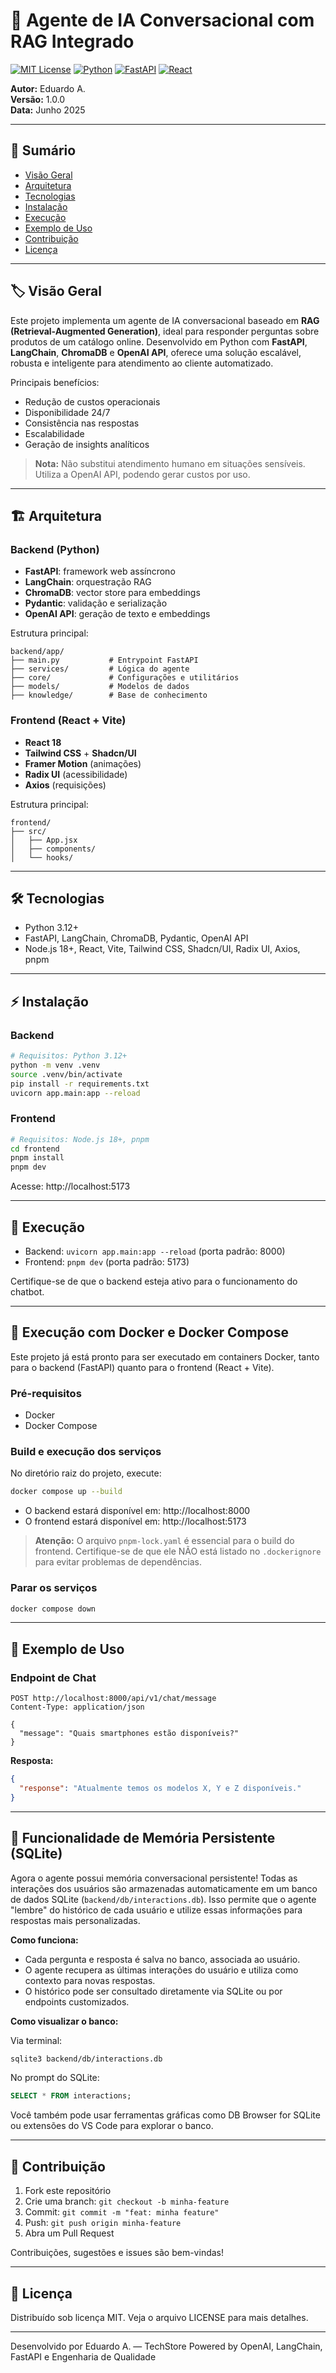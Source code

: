# 🧠 Agente de IA Conversacional com RAG Integrado

[![MIT License](https://img.shields.io/badge/license-MIT-blue.svg)](LICENSE)
[![Python](https://img.shields.io/badge/python-3.12%2B-blue)](https://www.python.org/)
[![FastAPI](https://img.shields.io/badge/fastapi-%3E%3D0.100-green)](https://fastapi.tiangolo.com/)
[![React](https://img.shields.io/badge/react-18-blue)](https://react.dev/)

**Autor:** Eduardo A.  
**Versão:** 1.0.0  
**Data:** Junho 2025

---

## 📑 Sumário
- [Visão Geral](#visão-geral)
- [Arquitetura](#arquitetura)
- [Tecnologias](#tecnologias)
- [Instalação](#instalação)
- [Execução](#execução)
- [Exemplo de Uso](#exemplo-de-uso)
- [Contribuição](#contribuição)
- [Licença](#licença)

---

## 🏷️ Visão Geral

Este projeto implementa um agente de IA conversacional baseado em **RAG (Retrieval-Augmented Generation)**, ideal para responder perguntas sobre produtos de um catálogo online. Desenvolvido em Python com **FastAPI**, **LangChain**, **ChromaDB** e **OpenAI API**, oferece uma solução escalável, robusta e inteligente para atendimento ao cliente automatizado.

Principais benefícios:
- Redução de custos operacionais
- Disponibilidade 24/7
- Consistência nas respostas
- Escalabilidade
- Geração de insights analíticos

> **Nota:** Não substitui atendimento humano em situações sensíveis. Utiliza a OpenAI API, podendo gerar custos por uso.

---

## 🏗️ Arquitetura

### Backend (Python)
- **FastAPI**: framework web assíncrono
- **LangChain**: orquestração RAG
- **ChromaDB**: vector store para embeddings
- **Pydantic**: validação e serialização
- **OpenAI API**: geração de texto e embeddings

Estrutura principal:
```
backend/app/
├── main.py           # Entrypoint FastAPI
├── services/         # Lógica do agente
├── core/             # Configurações e utilitários
├── models/           # Modelos de dados
├── knowledge/        # Base de conhecimento
```

### Frontend (React + Vite)
- **React 18**
- **Tailwind CSS** + **Shadcn/UI**
- **Framer Motion** (animações)
- **Radix UI** (acessibilidade)
- **Axios** (requisições)

Estrutura principal:
```
frontend/
├── src/
│   ├── App.jsx
│   ├── components/
│   └── hooks/
```

---

## 🛠️ Tecnologias
- Python 3.12+
- FastAPI, LangChain, ChromaDB, Pydantic, OpenAI API
- Node.js 18+, React, Vite, Tailwind CSS, Shadcn/UI, Radix UI, Axios, pnpm

---

## ⚡ Instalação

### Backend
```bash
# Requisitos: Python 3.12+
python -m venv .venv
source .venv/bin/activate
pip install -r requirements.txt
uvicorn app.main:app --reload
```

### Frontend
```bash
# Requisitos: Node.js 18+, pnpm
cd frontend
pnpm install
pnpm dev
```
Acesse: http://localhost:5173

---

## 🚀 Execução

- Backend: `uvicorn app.main:app --reload` (porta padrão: 8000)
- Frontend: `pnpm dev` (porta padrão: 5173)

Certifique-se de que o backend esteja ativo para o funcionamento do chatbot.

---

## 🐳 Execução com Docker e Docker Compose

Este projeto já está pronto para ser executado em containers Docker, tanto para o backend (FastAPI) quanto para o frontend (React + Vite).

### Pré-requisitos
- Docker
- Docker Compose

### Build e execução dos serviços

No diretório raiz do projeto, execute:

```bash
docker compose up --build
```

- O backend estará disponível em: http://localhost:8000
- O frontend estará disponível em: http://localhost:5173

> **Atenção:**
> O arquivo `pnpm-lock.yaml` é essencial para o build do frontend. Certifique-se de que ele NÃO está listado no `.dockerignore` para evitar problemas de dependências.

### Parar os serviços

```bash
docker compose down
```

---

## 💬 Exemplo de Uso

### Endpoint de Chat
```
POST http://localhost:8000/api/v1/chat/message
Content-Type: application/json

{
  "message": "Quais smartphones estão disponíveis?"
}
```
**Resposta:**
```json
{
  "response": "Atualmente temos os modelos X, Y e Z disponíveis."
}
```

---

## 🧠 Funcionalidade de Memória Persistente (SQLite)

Agora o agente possui memória conversacional persistente! Todas as interações dos usuários são armazenadas automaticamente em um banco de dados SQLite (`backend/db/interactions.db`). Isso permite que o agente "lembre" do histórico de cada usuário e utilize essas informações para respostas mais personalizadas.

**Como funciona:**
- Cada pergunta e resposta é salva no banco, associada ao usuário.
- O agente recupera as últimas interações do usuário e utiliza como contexto para novas respostas.
- O histórico pode ser consultado diretamente via SQLite ou por endpoints customizados.

**Como visualizar o banco:**

Via terminal:
```bash
sqlite3 backend/db/interactions.db
```
No prompt do SQLite:
```sql
SELECT * FROM interactions;
```

Você também pode usar ferramentas gráficas como DB Browser for SQLite ou extensões do VS Code para explorar o banco.

---

## 🤝 Contribuição

1. Fork este repositório
2. Crie uma branch: `git checkout -b minha-feature`
3. Commit: `git commit -m "feat: minha feature"`
4. Push: `git push origin minha-feature`
5. Abra um Pull Request

Contribuições, sugestões e issues são bem-vindas!

---

## 📄 Licença

Distribuído sob licença MIT. Veja o arquivo LICENSE para mais detalhes.

---

Desenvolvido por Eduardo A. — TechStore
Powered by OpenAI, LangChain, FastAPI e Engenharia de Qualidade

